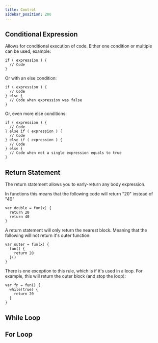 ```yaml
---
title: Control
sidebar_position: 200
---
```


## Conditional Expression

Allows for conditional execution of code. Either one condition or multiple can be used, example:

```loop
if ( expression ) {
  // Code
}
```

Or with an else condition:

```loop
if ( expression ) {
  // Code
} else {
  // Code when expression was false
}
```

Or, even more else conditions:

```loop
if ( expression ) {
  // Code
} else if ( expression ) {
  // Code
} else if ( expression ) {
  // Code
} else {
  // Code when not a single expression equals to true
}
```

## Return Statement

The return statement allows you to early-return any body expression.

In functions this means that the following code will return "20" instead of "40"

```loop
var double = fun(x) {
  return 20
  return 40
}
```

A return statement will only return the nearest block. Meaning that the following will not return it's outer function:

```loop
var outer = fun(x) {
  fun() {
    return 20
  }()
}
```

There is one exception to this rule, which is if it's used in a loop. For example, this will return the outer block (and stop the loop):

```loop
var fn = fun() {
  while(true) {
    return 20
  }
}
```

## While Loop

## For Loop

